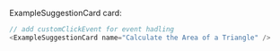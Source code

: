 ExampleSuggestionCard card:

```js
// add customClickEvent for event hadling
<ExampleSuggestionCard name="Calculate the Area of a Triangle" />
```
